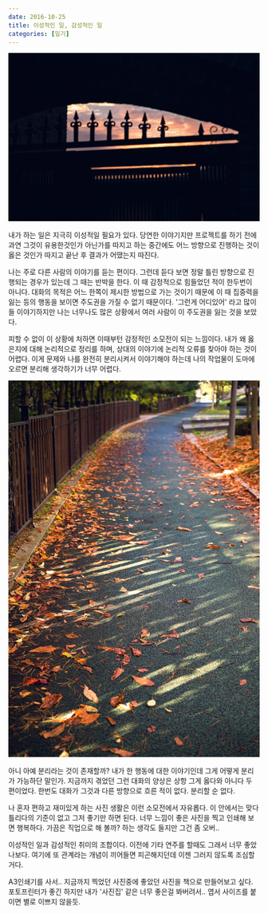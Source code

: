 ```yaml
---
date: 2016-10-25
title: 이성적인 일, 감성적인 일
categories: [일기]
---
```


![ 북정마을 출사 중 ](./L1005947.jpg)

내가 하는 일은 지극히 이성적일 필요가 있다. 당연한 이야기지만 프로젝트를 하기 전에 과연 그것이 유용한것인가 아닌가를 따지고 하는 중간에도 어느 방향으로 진행하는 것이 옳은 것인가 따지고 끝난 후 결과가 어땠는지 따진다.

나는 주로 다른 사람의 이야기를 듣는 편이다. 그런데 듣다 보면 정말 틀린 방향으로 진행되는 경우가 있는데 그 때는 반박을 한다. 이 때 감정적으로 힘들었던 적이 한두번이 아니다. 대화의 목적은 어느 한쪽이 제시한 방법으로 가는 것이기 때문에 이 때 집중력을 잃는 등의 행동을 보이면 주도권을 가질 수 없기 때문이다. '그런게 어디있어' 라고 많이들 이야기하지만 나는 너무나도 많은 상황에서 여러 사람이 이 주도권을 잃는 것을 보았다.

피할 수 없이 이 상황에 처하면 이때부턴 감정적인 소모전이 되는 느낌이다. 내가 왜 옳은지에 대해 논리적으로 정리를 하며, 상대의 이야기에 논리적 오류를 찾아야 하는 것이 어렵다. 이게 문제와 나를 완전히 분리시켜서 이야기해야 하는데 나의 작업물이 도마에 오르면 분리해 생각하기가 너무 어렵다.

![출퇴근길](./image-asset.jpeg)

아니 아예 분리라는 것이 존재할까? 내가 한 행동에 대한 이야기인데 그게 어떻게 분리가 가능하단 말인가. 지금까지 겪었던 그런 대화의 양상은 상항 그게 옳다와 아니다 두 편이었다. 한번도 대화가 그것과 다른 방향으로 흐른 적이 없다. 분리할 순 없다.

나 혼자 편하고 재미있게 하는 사진 생활은 이런 소모전에서 자유롭다. 이 안에서는 맞다 틀리다의 기준이 없고 그저 좋기만 하면 된다. 너무 느낌이 좋은 사진을 찍고 인쇄해 보면 행복하다. 가끔은 직업으로 해 볼까? 하는 생각도 들지만 그건 좀 오버..

이성적인 일과 감성적인 취미의 조합이다. 이전에 기타 연주를 할때도 그래서 너무 좋았나보다. 여기에 또 관계라는 개념이 끼어들면 피곤해지던데 이젠 그러지 않도록 조심할거다.

A3인쇄기를 사서.. 지금까지 찍었던 사진중에 좋았던 사진을 책으로 만들어보고 싶다. 포토프린터가 좋긴 하지만 내가 '사진집' 같은 너무 좋은걸 봐버려서.. 엽서 사이즈를 붙이면 별로 이쁘지 않을듯.
